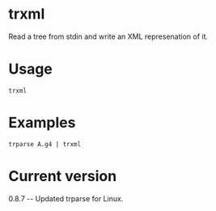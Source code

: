 # trxml

Read a tree from stdin and write an XML represenation of it.

# Usage

    trxml

# Examples

    trparse A.g4 | trxml

# Current version

0.8.7 -- Updated trparse for Linux.
